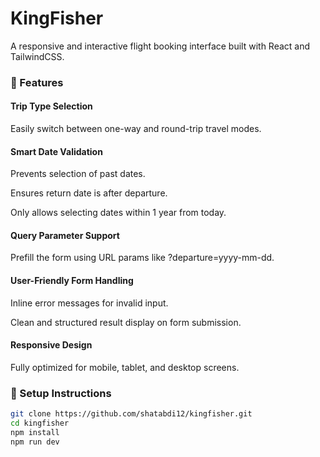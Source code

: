# KingFisher

A responsive and interactive flight booking interface built with React and TailwindCSS.

### 🚀 Features

#### Trip Type Selection
  Easily switch between one-way and round-trip travel modes.
  
#### Smart Date Validation
  
  Prevents selection of past dates.
  
  Ensures return date is after departure.
  
  Only allows selecting dates within 1 year from today.
  
#### Query Parameter Support
  Prefill the form using URL params like ?departure=yyyy-mm-dd.
  
#### User-Friendly Form Handling
  
  Inline error messages for invalid input.
  
  Clean and structured result display on form submission.
  
#### Responsive Design
  Fully optimized for mobile, tablet, and desktop screens.

### 🔨 Setup Instructions

```bash
git clone https://github.com/shatabdi12/kingfisher.git
cd kingfisher
npm install
npm run dev
```
